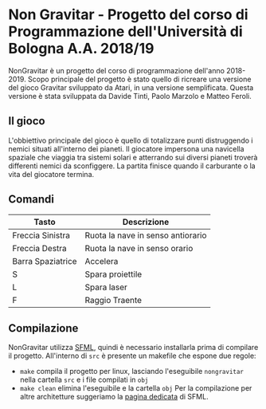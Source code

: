 # Non Gravitar - Progetto del corso di Programmazione dell'Università di Bologna A.A. 2018/19
NonGravitar è un progetto del corso di programmazione dell'anno 2018-2019.
Scopo principale del progetto è stato quello di ricreare una versione del gioco Gravitar sviluppato da Atari, in una versione semplificata.
Questa versione è stata sviluppata da Davide Tinti, Paolo Marzolo e Matteo Feroli.

## Il gioco
L'obbiettivo principale del gioco è quello di totalizzare punti distruggendo i nemici situati all'interno dei pianeti.
Il giocatore impersona una navicella spaziale che viaggia tra sistemi solari e atterrando sui diversi pianeti troverà differenti nemici da sconfiggere.
La partita finisce quando il carburante o la vita del giocatore termina.

## Comandi
| Tasto             | Descrizione                       |
|-------------------|-----------------------------------|
| Freccia Sinistra  | Ruota la nave in senso antiorario |
| Freccia Destra    | Ruota la nave in senso orario     |
| Barra Spaziatrice | Accelera                          |
| S                 | Spara proiettile                  |
| L                 | Spara laser                       |
| F                 | Raggio Traente                    |

## Compilazione
NonGravitar utilizza [SFML](https://www.sfml-dev.org/), quindi è necessario installarla prima di compilare il progetto.
All'interno di `src` è presente un makefile che espone due regole:
- `make` compila il progetto per linux, lasciando l'eseguibile `nongravitar` nella cartella `src` e i file compilati in `obj`
- `make clean` elimina l'eseguibile e la cartella `obj`
Per la compilazione per altre architetture suggeriamo la [pagina dedicata](https://www.sfml-dev.org/tutorials/2.5/) di SFML.
